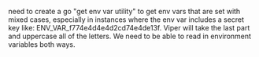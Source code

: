 need to create a go "get env var utility" to get env vars that are set with mixed cases, especially in instances where the env var includes a secret key like: ENV_VAR_f774e4d4e4d2cd74e4de13f. Viper will take the last part and uppercase all of the letters. We need to be able to read in environment variables both ways.
